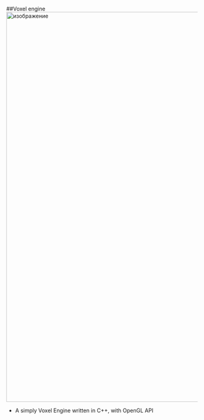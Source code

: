 ##Voxel engine
<img width="1908" height="1028" alt="изображение" src="https://github.com/user-attachments/assets/e7c9f76f-c740-4fab-8913-87fd2526817e" />

- A simply Voxel Engine written in C++, with OpenGL API
